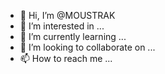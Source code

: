 - 👋 Hi, I’m @MOUSTRAK
- 👀 I’m interested in ...
- 🌱 I’m currently learning ...
- 💞️ I’m looking to collaborate on ...
- 📫 How to reach me ...

<!---
MOUSTRAK/MOUSTRAK is a ✨ special ✨ repository because its `README.md` (this file) appears on your GitHub profile.
You can click the Preview link to take a look at your changes.
--->
